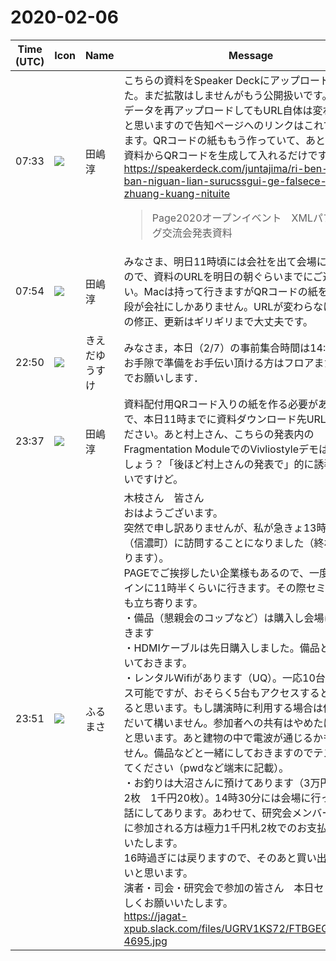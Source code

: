 # 2020-02-06

|Time (UTC)|Icon|Name|Message|
|---|---|---|---|
|07:33|![](https://secure.gravatar.com/avatar/698cc14290c3976fdd9f0a23494b87c1.jpg?s=72&d=https%3A%2F%2Fa.slack-edge.com%2Fdf10d%2Fimg%2Favatars%2Fava_0018-72.png)|田嶋　淳|こちらの資料をSpeaker Deckにアップロードしました。まだ拡散はしませんがもう公開扱いです。修正してデータを再アップロードしてもURL自体は変わらないかと思いますので告知ページへのリンクはこれでお願いします。QRコードの紙ももう作っていて、あとは皆さんの資料からQRコードを生成して入れるだけです。<br><https://speakerdeck.com/juntajima/ri-ben-yu-zu-ban-niguan-lian-surucssgui-ge-falsece-ding-zhuang-kuang-nituite><br><blockquote>Page2020オープンイベント　XMLパブリッシング交流会発表資料</blockquote>|
|07:54|![](https://secure.gravatar.com/avatar/698cc14290c3976fdd9f0a23494b87c1.jpg?s=72&d=https%3A%2F%2Fa.slack-edge.com%2Fdf10d%2Fimg%2Favatars%2Fava_0018-72.png)|田嶋　淳|みなさま、明日11時頃には会社を出て会場に向かいますので、資料のURLを明日の朝ぐらいまでにご通知ください。Macは持って行きますがQRコードの紙を印刷する手段が会社にしかありません。URLが変わらなければ資料の修正、更新はギリギリまで大丈夫です。|
|22:50|![](https://avatars.slack-edge.com/2019-03-11/571585797168_09840ca518e784c46d3a_72.png)|きえだゆうすけ|みなさま，本日（2/7）の事前集合時間は14:30です．<br>お手隙で準備をお手伝い頂ける方はフロアまたは会場までお願いします．|
|23:37|![](https://secure.gravatar.com/avatar/698cc14290c3976fdd9f0a23494b87c1.jpg?s=72&d=https%3A%2F%2Fa.slack-edge.com%2Fdf10d%2Fimg%2Favatars%2Fava_0018-72.png)|田嶋　淳|資料配付用QRコード入りの紙を作る必要がありますので、本日11時までに資料ダウンロード先URLを教えてください。あと村上さん、こちらの発表内のFragmentation ModuleでのVivliostyleデモはどうしましょう？「後ほど村上さんの発表で」的に誘導しても良いですけど。|
|23:51|![](https://secure.gravatar.com/avatar/76a0f849e297e2ebb941be896336414e.jpg?s=72&d=https%3A%2F%2Fa.slack-edge.com%2Fdf10d%2Fimg%2Favatars%2Fava_0021-72.png)|ふるまさ|木枝さん　皆さん<br>おはようございます。<br>突然で申し訳ありませんが、私が急きょ13時半から顧客（信濃町）に訪問することになりました（終わり次第戻ります）。<br>PAGEでご挨拶したい企業様もあるので、一度サンシャインに11時半くらいに行きます。その際セミナー会場にも立ち寄ります。<br>・備品（懇親会のコップなど）は購入し会場に置いておきます<br>・HDMIケーブルは先日購入しました。備品と一緒に置いておきます。<br>・レンタルWifiがあります（UQ）。一応10台までアクセス可能ですが、おそらく5台もアクセスすると厳しくなると思います。もし講演時に利用する場合は使っていただいて構いません。参加者への共有はやめたほうがよいと思います。あと建物の中で電波が通じるかもわかりません。備品などと一緒にしておきますのでテストしてみてください（pwdなど端末に記載）。<br>・お釣りは大沼さんに預けてあります（3万円分　5千円2枚　1千円20枚）。14時30分には会場に行ってもらう話にしてあります。あわせて、研究会メンバーで懇親会に参加される方は極力1千円札2枚でのお支払いをお願いいたします。<br>16時過ぎには戻りますので、そのあと買い出しに行きたいと思います。<br>演者・司会・研究会で参加の皆さん　本日セミナーよろしくお願いいたします。<br>https://jagat-xpub.slack.com/files/UGRV1KS72/FTBGEGZ3M/img-4695.jpg|
